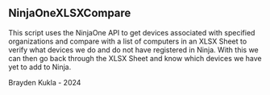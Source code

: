 ## NinjaOneXLSXCompare

This script uses the NinjaOne API to get devices associated with specified organizations and compare with a list of computers in an XLSX Sheet to verify what devices we do and do not have registered in Ninja.
With this we can then go back through the XLSX Sheet and know which devices we have yet to add to Ninja.

Brayden Kukla - 2024
